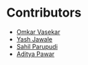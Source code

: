 # Contributors

- [Omkar Vasekar](https://github.com/omkarvasekar)
- [Yash Jawale](https://github.com/yashjawale)
- [Sahil Parupudi](https://github.com/sahil-s-246)
- [Aditya Pawar](https://github.com/AdityaPawar6174)

